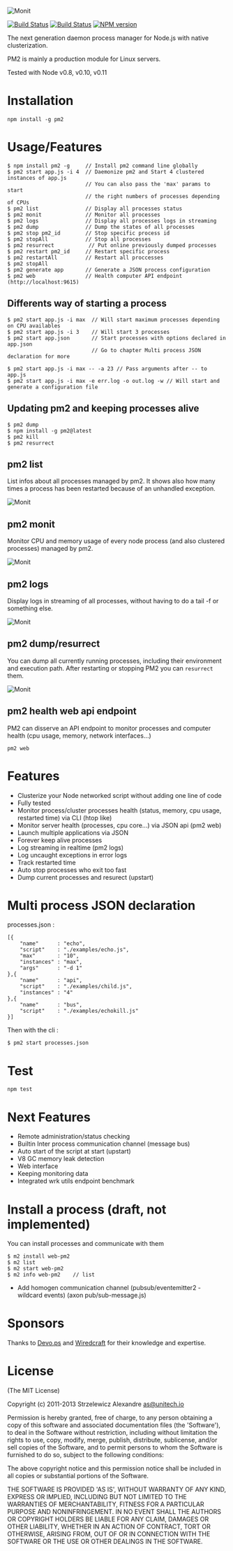 ![Monit](https://github.com/unitech/pm2/raw/master/pres/pm22.png)

[![Build Status](https://travis-ci.org/Unitech/pm2.png)](https://travis-ci.org/Unitech/pm2)
[![Build Status](https://david-dm.org/Unitech/pm2.png)](https://david-dm.org/Unitech/pm2)
[![NPM version](https://badge.fury.io/js/pm2.png)](http://badge.fury.io/js/pm2)

The next generation daemon process manager for Node.js with native clusterization.

PM2 is mainly a production module for Linux servers.

Tested with Node v0.8, v0.10, v0.11

# Installation

```
npm install -g pm2
```

# Usage/Features

```
$ npm install pm2 -g     // Install pm2 command line globally
$ pm2 start app.js -i 4  // Daemonize pm2 and Start 4 clustered instances of app.js
                         // You can also pass the 'max' params to start 
                         // the right numbers of processes depending of CPUs
$ pm2 list               // Display all processes status
$ pm2 monit              // Monitor all processes
$ pm2 logs               // Display all processes logs in streaming
$ pm2 dump               // Dump the states of all processes
$ pm2 stop pm2_id        // Stop specific process id
$ pm2 stopAll            // Stop all processes
$ pm2 resurrect           // Put online previously dumped processes
$ pm2 restart pm2_id     // Restart specific process
$ pm2 restartAll         // Restart all proccesses
$ pm2 stopAll
$ pm2 generate app       // Generate a JSON process configuration
$ pm2 web                // Health computer API endpoint (http://localhost:9615)
```

## Differents way of starting a process

```
$ pm2 start app.js -i max  // Will start maximum processes depending on CPU availables
$ pm2 start app.js -i 3    // Will start 3 processes
$ pm2 start app.json       // Start processes with options declared in app.json
                           // Go to chapter Multi process JSON declaration for more
                           
$ pm2 start app.js -i max -- -a 23 // Pass arguments after -- to app.js
$ pm2 start app.js -i max -e err.log -o out.log -w // Will start and generate a configuration file
```

## Updating pm2 and keeping processes alive

```
$ pm2 dump
$ npm install -g pm2@latest
$ pm2 kill
$ pm2 resurrect
```

## pm2 list

List infos about all processes managed by pm2. It shows also how many times a process has been restarted because of an unhandled exception.

![Monit](https://github.com/unitech/pm2/raw/master/pres/pm2-list.png)

## pm2 monit

Monitor CPU and memory usage of every node process (and also clustered processes) managed by pm2.

![Monit](https://github.com/unitech/pm2/raw/master/pres/pm2-monit.png)

## pm2 logs

Display logs in streaming of all processes, without having to do a tail -f or something else.

![Monit](https://github.com/unitech/pm2/raw/master/pres/pm2-logs.png)

## pm2 dump/resurrect

You can dump all currently running processes, including their environment and execution path.
After restarting or stopping PM2 you can `resurrect` them. 

![Monit](https://github.com/unitech/pm2/raw/master/pres/pm2-resurect.png)

## pm2 health web api endpoint

PM2 can disserve an API endpoint to monitor processes and computer health (cpu usage, memory, network interfaces...)

```
pm2 web
```

# Features

- Clusterize your Node networked script without adding one line of code
- Fully tested
- Monitor process/cluster processes health (status, memory, cpu usage, restarted time) via CLI (htop like)
- Monitor server health (processes, cpu core...) via JSON api (pm2 web)
- Launch multiple applications via JSON
- Forever keep alive processes
- Log streaming in realtime (pm2 logs)
- Log uncaught exceptions in error logs
- Track restarted time
- Auto stop processes who exit too fast
- Dump current processes and resurect (upstart)

# Multi process JSON declaration

processes.json : 

```
[{
    "name"      : "echo",
    "script"    : "./examples/echo.js",
    "max"       : "10",
    "instances" : "max",
    "args"      : "-d 1"
},{
    "name"      : "api",
    "script"    : "./examples/child.js",
    "instances" : "4"
},{
    "name"      : "bus",
    "script"    : "./examples/echokill.js"
}]
```

Then with the cli :
```
$ pm2 start processes.json
```

# Test

```
npm test
```

# Next Features

- Remote administration/status checking
- Builtin Inter process communication channel (message bus)
- Auto start of the script at start (upstart)
- V8 GC memory leak detection
- Web interface
- Keeping monitoring data
- Integrated wrk utils endpoint benchmark

# Install a process (draft, not implemented)

You can install processes and communicate with them
```
$ m2 install web-pm2
$ m2 list
$ m2 start web-pm2
$ m2 info web-pm2    // list 
```

- Add homogen communication channel (pubsub/eventemitter2 - wildcard events) (axon pub/sub-message.js)

# Sponsors

Thanks to [Devo.ps](http://devo.ps/) and [Wiredcraft](http://wiredcraft.com/) for their knowledge and expertise.

# License

(The MIT License)

Copyright (c) 2011-2013 Strzelewicz Alexandre <as@unitech.io>

Permission is hereby granted, free of charge, to any person obtaining
a copy of this software and associated documentation files (the
'Software'), to deal in the Software without restriction, including
without limitation the rights to use, copy, modify, merge, publish,
distribute, sublicense, and/or sell copies of the Software, and to
permit persons to whom the Software is furnished to do so, subject to
the following conditions:

The above copyright notice and this permission notice shall be
included in all copies or substantial portions of the Software.

THE SOFTWARE IS PROVIDED 'AS IS', WITHOUT WARRANTY OF ANY KIND,
EXPRESS OR IMPLIED, INCLUDING BUT NOT LIMITED TO THE WARRANTIES OF
MERCHANTABILITY, FITNESS FOR A PARTICULAR PURPOSE AND NONINFRINGEMENT.
IN NO EVENT SHALL THE AUTHORS OR COPYRIGHT HOLDERS BE LIABLE FOR ANY
CLAIM, DAMAGES OR OTHER LIABILITY, WHETHER IN AN ACTION OF CONTRACT,
TORT OR OTHERWISE, ARISING FROM, OUT OF OR IN CONNECTION WITH THE
SOFTWARE OR THE USE OR OTHER DEALINGS IN THE SOFTWARE.
